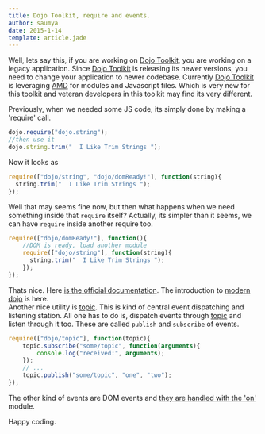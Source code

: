```yaml
---
title: Dojo Toolkit, require and events.
author: saumya
date: 2015-1-14
template: article.jade
---
```


Well, lets say this, if you are working on [Dojo Toolkit][1], you are working on a legacy application. Since [Dojo Toolkit][1] is releasing its newer versions, you need to change your application to newer codebase. Currently [Dojo Toolkit][1] is leveraging [AMD][2] for modules and Javascript files. Which is very new for this toolkit and veteran developers in this toolkit may find its very different.          

Previously, when we needed some JS code, its simply done by making a 'require' call.          

```javascript
dojo.require("dojo.string");
//then use it
dojo.string.trim("  I Like Trim Strings ");
```          
Now it looks as          

```javascript
require(["dojo/string", "dojo/domReady!"], function(string){
  string.trim("  I Like Trim Strings ");
});
```          
Well that may seems fine now, but then what happens when we need something inside that `require` itself? Actually, its simpler than it seems, we can have `require` inside another require too.          

```javascript
require(["dojo/domReady!"], function(){
	//DOM is ready, load another module
	require(["dojo/string"], function(string){
	  string.trim("  I Like Trim Strings ");
	});
});
```          

Thats nice. Here [is the official documentation][3]. The introduction to [modern dojo][4] is here.                   
Another nice utility is [topic][5]. This is kind of central event dispatching and listening station. All one has to do is, dispatch events through [topic][5] and listen through it too. These are called `publish` and `subscribe` of events.          

```javascript
require(["dojo/topic"], function(topic){
    topic.subscribe("some/topic", function(arguments){
        console.log("received:", arguments);
    });
    // ...
    topic.publish("some/topic", "one", "two");
});
```         
The other kind of events are DOM events and [they are handled with the 'on'][6] module.          






Happy coding.












[1]: http://dojotoolkit.org/
[2]: http://requirejs.org/docs/whyamd.html#amd
[3]: http://dojotoolkit.org/reference-guide/1.7/dojo/require.html
[4]: http://dojotoolkit.org/documentation/tutorials/1.10/modern_dojo/
[5]: http://dojotoolkit.org/reference-guide/1.10/dojo/topic.html
[6]: http://dojotoolkit.org/reference-guide/1.10/dojo/on.html#dojo-on


